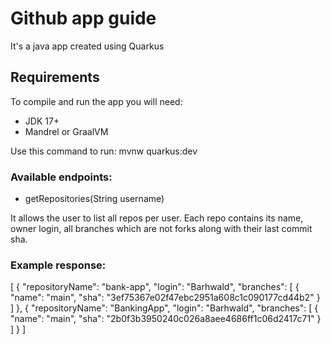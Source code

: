 # Github app guide

It's a java app created using Quarkus

## Requirements

To compile and run the app you will need:

- JDK 17+
- Mandrel or GraalVM

Use this command to run: mvnw quarkus:dev

### Available endpoints:
- getRepositories(String username)

It allows the user to list all repos per user. Each repo
contains its name, owner login, all branches which are not forks 
along with their last commit sha.

### Example response:

[
{
"repositoryName": "bank-app",
"login": "Barhwald",
"branches": [
{
"name": "main",
"sha": "3ef75367e02f47ebc2951a608c1c090177cd44b2"
}
]
},
{
"repositoryName": "BankingApp",
"login": "Barhwald",
"branches": [
{
"name": "main",
"sha": "2b0f3b3950240c026a8aee4686ff1c06d2417c71"
}
]
}
]